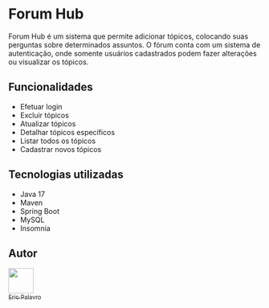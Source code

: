 # Forum Hub
Forum Hub é um sistema que permite adicionar tópicos, colocando suas perguntas sobre determinados assuntos. O fórum conta com um sistema de autenticação, onde somente usuários cadastrados podem fazer alterações ou visualizar os tópicos.

## Funcionalidades
- Efetuar login
- Excluir tópicos
- Atualizar tópicos 
- Detalhar tópicos específicos
- Listar todos os tópicos
- Cadastrar novos tópicos

## Tecnologias utilizadas
- Java 17
- Maven 
- Spring Boot 
- MySQL
- Insomnia

## Autor

[<img loading="lazy" src="https://github.com/eric-vp.png" width=50><br><sub>Eric Palavro</sub>](https://www.linkedin.com/in/eric-vieira-palavro/)
